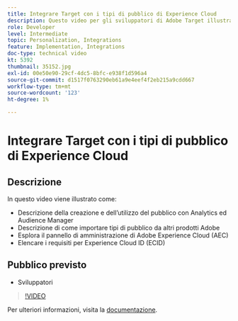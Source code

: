```yaml
---
title: Integrare Target con i tipi di pubblico di Experience Cloud
description: Questo video per gli sviluppatori di Adobe Target illustra la creazione di tipi di pubblico utilizzando Analytics ed Audience Manager. Gli sviluppatori che visualizzano questo video potranno importare i tipi di pubblico da altri prodotti Adobe, acquisire familiarità con il pannello di amministrazione Adobe Experience Cloud (AEC) e elencare i requisiti per l’ID Experience Cloud (ECID).
role: Developer
level: Intermediate
topic: Personalization, Integrations
feature: Implementation, Integrations
doc-type: technical video
kt: 5392
thumbnail: 35152.jpg
exl-id: 00e50e90-29cf-4dc5-8bfc-e938f1d596a4
source-git-commit: d1517f0763290eb61a9e4eef4f2eb215a9cdd667
workflow-type: tm+mt
source-wordcount: '123'
ht-degree: 1%

---
```


# Integrare Target con i tipi di pubblico di Experience Cloud

## Descrizione

In questo video viene illustrato come:

* Descrizione della creazione e dell’utilizzo del pubblico con Analytics ed Audience Manager
* Descrizione di come importare tipi di pubblico da altri prodotti Adobe
* Esplora il pannello di amministrazione di Adobe Experience Cloud (AEC)
* Elencare i requisiti per Experience Cloud ID (ECID)

## Pubblico previsto

* Sviluppatori

>[!VIDEO](https://video.tv.adobe.com/v/35152/?quality=12)

Per ulteriori informazioni, visita la [documentazione](https://experienceleague.adobe.com/docs/target/using/integrate/mmp.html?lang=en).
